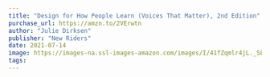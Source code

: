 ```yaml
---
title: "Design for How People Learn (Voices That Matter), 2nd Edition"
purchase_url: https://amzn.to/2VErwtn
author: "Julie Dirksen"
publisher: "New Riders"
date: 2021-07-14
image: https://images-na.ssl-images-amazon.com/images/I/41fZqmlr4jL._SL75_.jpg
tags:
---
```


